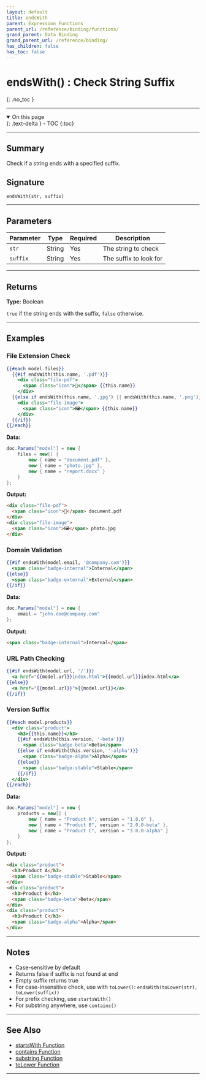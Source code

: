 ```yaml
---
layout: default
title: endsWith
parent: Expression Functions
parent_url: /reference/binding/functions/
grand_parent: Data Binding
grand_parent_url: /reference/binding/
has_children: false
has_toc: false
---
```


# endsWith() : Check String Suffix
{: .no_toc }

---

<details open class='top-toc' markdown="block">
  <summary>
    On this page
  </summary>
  {: .text-delta }
- TOC
{:toc}
</details>

---

## Summary

Check if a string ends with a specified suffix.

## Signature

```
endsWith(str, suffix)
```

---

## Parameters

| Parameter | Type | Required | Description |
|-----------|------|----------|-------------|
| `str` | String | Yes | The string to check |
| `suffix` | String | Yes | The suffix to look for |

---

## Returns

**Type:** Boolean

`true` if the string ends with the suffix, `false` otherwise.

---

## Examples

### File Extension Check

```handlebars
{{#each model.files}}
  {{#if endsWith(this.name, '.pdf')}}
    <div class="file-pdf">
      <span class="icon">📄</span> {{this.name}}
    </div>
  {{else if endsWith(this.name, '.jpg') || endsWith(this.name, '.png')}}
    <div class="file-image">
      <span class="icon">🖼️</span> {{this.name}}
    </div>
  {{/if}}
{{/each}}
```

**Data:**
```csharp
doc.Params["model"] = new {
    files = new[] {
        new { name = "document.pdf" },
        new { name = "photo.jpg" },
        new { name = "report.docx" }
    }
};
```

**Output:**
```html
<div class="file-pdf">
  <span class="icon">📄</span> document.pdf
</div>
<div class="file-image">
  <span class="icon">🖼️</span> photo.jpg
</div>
```

### Domain Validation

```handlebars
{{#if endsWith(model.email, '@company.com')}}
  <span class="badge-internal">Internal</span>
{{else}}
  <span class="badge-external">External</span>
{{/if}}
```

**Data:**
```csharp
doc.Params["model"] = new {
    email = "john.doe@company.com"
};
```

**Output:**
```html
<span class="badge-internal">Internal</span>
```

### URL Path Checking

```handlebars
{{#if endsWith(model.url, '/')}}
  <a href="{{model.url}}index.html">{{model.url}}index.html</a>
{{else}}
  <a href="{{model.url}}">{{model.url}}</a>
{{/if}}
```

### Version Suffix

```handlebars
{{#each model.products}}
  <div class="product">
    <h3>{{this.name}}</h3>
    {{#if endsWith(this.version, '-beta')}}
      <span class="badge-beta">Beta</span>
    {{else if endsWith(this.version, '-alpha')}}
      <span class="badge-alpha">Alpha</span>
    {{else}}
      <span class="badge-stable">Stable</span>
    {{/if}}
  </div>
{{/each}}
```

**Data:**
```csharp
doc.Params["model"] = new {
    products = new[] {
        new { name = "Product A", version = "1.0.0" },
        new { name = "Product B", version = "2.0.0-beta" },
        new { name = "Product C", version = "3.0.0-alpha" }
    }
};
```

**Output:**
```html
<div class="product">
  <h3>Product A</h3>
  <span class="badge-stable">Stable</span>
</div>
<div class="product">
  <h3>Product B</h3>
  <span class="badge-beta">Beta</span>
</div>
<div class="product">
  <h3>Product C</h3>
  <span class="badge-alpha">Alpha</span>
</div>
```

---

## Notes

- Case-sensitive by default
- Returns false if suffix is not found at end
- Empty suffix returns true
- For case-insensitive check, use with `toLower()`: `endsWith(toLower(str), toLower(suffix))`
- For prefix checking, use `startsWith()`
- For substring anywhere, use `contains()`

---

## See Also

- [startsWith Function](./startsWith.md)
- [contains Function](./contains.md)
- [substring Function](./substring.md)
- [toLower Function](./toLower.md)

---
